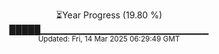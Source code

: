 <p align="center">
⏳Year Progress (19.80 %) <br>
█████▁▁▁▁▁▁▁▁▁▁▁▁▁▁▁▁▁▁▁▁▁▁▁▁▁ <br>
<sub>Updated: Fri, 14 Mar 2025 06:29:49 GMT</sub>
</p>

